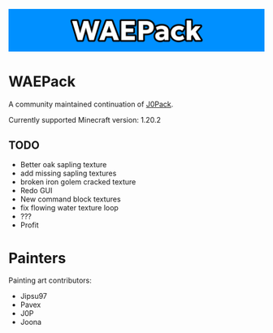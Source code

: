 ![Banner](/src/banner.png)

# WAEPack
A community maintained continuation of [J0Pack](https://www.planetminecraft.com/texture-pack/j0pack/).

Currently supported Minecraft version: 1.20.2

## TODO
- Better oak sapling texture
- add missing sapling textures
- broken iron golem cracked texture
- Redo GUI
- New command block textures
- fix flowing water texture loop
- ???
- Profit


# Painters

Painting art contributors:

- Jipsu97
- Pavex
- J0P
- Joona

